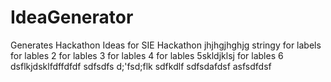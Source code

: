 # IdeaGenerator
Generates Hackathon Ideas for SIE Hackathon
jhjhgjhghjg
stringy
for labels
for lables 2
for lables 3
for lables 4
for lables 5skldjklsj
for lables 6
dsflkjdsklfdffdfdf
sdfsdfs
d;'fsd;flk
sdfkdlf
sdfsdafdsf
asfsdfdsf
